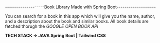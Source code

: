 --------------------Book Library Made with Spring Boot--------------------

You can search for a book in this app which will give you the name, author, and a description about the book and similar books.
All book details are fetched thorugh the *GOOGLE OPEN BOOK API*

**TECH STACK => JAVA Spring Boot | Tailwind CSS**
